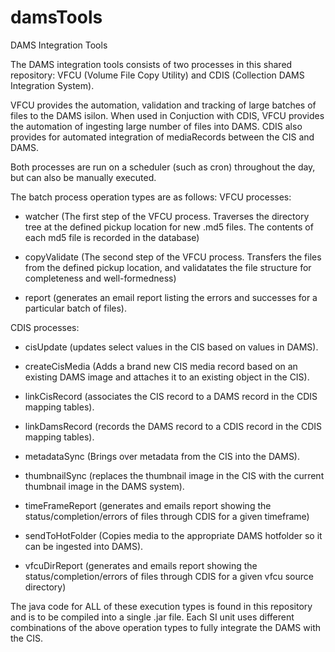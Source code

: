 # damsTools
DAMS Integration Tools

The DAMS integration tools consists of two processes in this shared repository:
VFCU (Volume File Copy Utility) and CDIS (Collection DAMS Integration System).

VFCU provides the automation, validation and tracking of large batches of files to the DAMS isilon. 
When used in Conjuction with CDIS, VFCU provides the automation of ingesting large number of files into DAMS.
CDIS also provides for automated integration of mediaRecords between the CIS and DAMS.

Both processes are run on a scheduler (such as cron) throughout the day, but can also be manually executed.

  
The batch process operation types are as follows:
VFCU processes:

* watcher	   (The first step of the VFCU process. Traverses the directory tree at the defined pickup location for new .md5 files. The contents of each md5 file is recorded in the database)

* copyValidate (The second step of the VFCU process. Transfers the files from the defined pickup location, and validatates the file structure for completeness and well-formedness)

* report       (generates an email report listing the errors and successes for a particular batch of files).


CDIS processes:

* cisUpdate          (updates select values in the CIS based on values in DAMS).

* createCisMedia   (Adds a brand new CIS media record based on an existing DAMS image and attaches it to an existing object in the CIS).

* linkCisRecord        (associates the CIS record to a DAMS record in the CDIS mapping tables).  

* linkDamsRecord	   (records the DAMS record to a CDIS record in the CDIS mapping tables). 

* metadataSync     (Brings over metadata from the CIS into the DAMS).

* thumbnailSync    (replaces the thumbnail image in the CIS with the current thumbnail image in the DAMS system).

* timeFrameReport  (generates and emails report showing the status/completion/errors of files through CDIS for a given timeframe)

* sendToHotFolder  (Copies media to the appropriate DAMS hotfolder so it can be ingested into DAMS).

* vfcuDirReport   (generates and emails report showing the status/completion/errors of files through CDIS for a given vfcu source directory)

The java code for ALL of these execution types is found in this repository and is to be compiled into a single .jar file.
Each SI unit uses different combinations of the above operation types to fully integrate the DAMS with the CIS.
